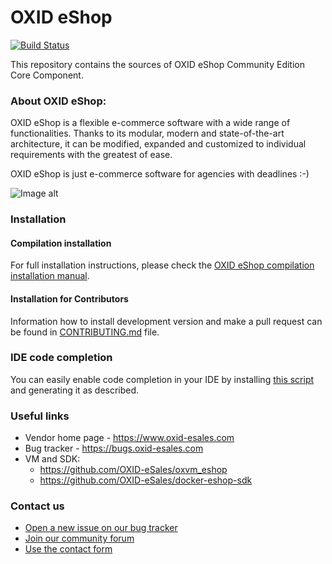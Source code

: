OXID eShop
==========

[![Build Status](https://travis-ci.org/OXID-eSales/oxideshop_ce.svg?branch=master)](https://travis-ci.org/OXID-eSales/oxideshop_ce)

This repository contains the sources of OXID eShop Community Edition Core Component.

### About OXID eShop:

OXID eShop is a flexible e-commerce software with a wide range of functionalities. 
Thanks to its modular, modern and state-of-the-art architecture, it can be modified, expanded 
and customized to individual requirements with the greatest of ease. 

OXID eShop is just e-commerce software for agencies with deadlines :-)

![Image alt](frontend-flow.png)

### Installation

#### Compilation installation

For full installation instructions, please check the [OXID eShop compilation installation manual](https://docs.oxid-esales.com/developer/en/6.4/getting_started/installation/eshop_installation.html).

#### Installation for Contributors

Information how to install development version and make a pull request can be found in [CONTRIBUTING.md](CONTRIBUTING.md) file.

### IDE code completion

You can easily enable code completion in your IDE by installing [this script](https://github.com/OXID-eSales/eshop-ide-helper) and generating it as described.

### Useful links

* Vendor home page - https://www.oxid-esales.com
* Bug tracker - https://bugs.oxid-esales.com
* VM and SDK:
  - https://github.com/OXID-eSales/oxvm_eshop
  - https://github.com/OXID-eSales/docker-eshop-sdk

### Contact us

 * [Open a new issue on our bug tracker](https://bugs.oxid-esales.com)
 * [Join our community forum](https://forum.oxid-esales.com/)
 * [Use the contact form](https://www.oxid-esales.com/en/contact/contact-us.html)
